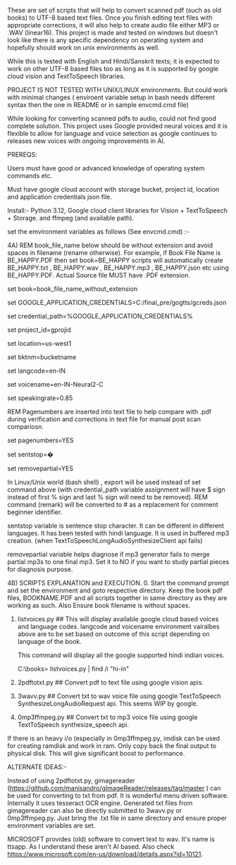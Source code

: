 These are set of scripts that will help to convert scanned pdf (such as old books) to UTF-8 based text files. Once you finish editing text files with appropriate corrections, it will also help to create audio file either MP3 or .WAV (linear16). This project is made and tested on windows but doesn't look like there is any specific dependency on operating system and hopefully should work on unix environments as well. 

While this is tested with English and Hindi/Sanskrit texts; it is expected to work on other UTF-8 based files too as long as it is supported by google cloud vision and TextToSpeech libraries.

PROJECT IS NOT TESTED WITH UNIX/LINUX environments. But could work with minimal changes ( enviroent variable setup in bash needs different syntax then the one in README or in sample envcmd.cmd file)


While looking for converting scanned pdfs to audio, could not find good complete solution. This project uses Google provided neural voices and it is flexible to allow for language and voice selection as google continues to releases new voices with ongoing improvements in AI.


PREREQS:

Users must have good or advanced knowledge of operating system commands etc.

Must have google cloud account with storage bucket, project id, location and application credentials json file.

Install:- Python 3.12, Google cloud client libraries for Vision + TextToSpeech + Storage. and ffmpeg (and available path).

set the emvironment variables as follows (See envcmd.cmd) :- 

4A) REM book_file_name below should be without extension and avoid spaces in filename (rename otherwise). For example, if Book File Name is BE_HAPPY.PDF then set book=BE_HAPPY scripts will automatically create BE_HAPPY.txt , BE_HAPPY.wav , BE_HAPPY.mp3 , BE_HAPPY.json etc using BE_HAPPY.PDF. Actual Source file MUST have .PDF extension. 

set book=book_file_name_without_extension 

set GOOGLE_APPLICATION_CREDENTIALS=C:/final_pre/gogtts/gcreds.json 

set credential_path=%GOOGLE_APPLICATION_CREDENTIALS% 

set project_id=gprojid 

set location=us-west1 

set bktnm=bucketname 

set langcode=en-IN 

set voicename=en-IN-Neural2-C 

set speakingrate=0.85 

REM Pagenumbers are inserted into text file to help compare with .pdf during verification and corrections in text file for manual post scan compariosn. 

set pagenumbers=YES 

set sentstop=� 

set removepartial=YES


In Linux/Unix world (bash shell) , export will be used instead of set command above (with credential_path variable assignment will have $ sign instead of first % sign and last % sign will need to be removed). 
REM command (remark) will be converted to # as a replacement for comment beginner identifier. 

sentstop variable is sentence stop character. It can be different in different languages. It has been tested with hindi language. It is used in buffered mp3 creation. (when TextToSpeechLongAudioSynthesizeClient api fails)

removepartial variable helps diagnose if mp3 generator fails to merge partial mp3s to one final mp3. Set it to NO if you want to study partial pieces for diagnosis purpose.

4B) SCRIPTS EXPLANATION and EXECUTION. 
 0. Start the command prompt and set the environment and goto respective directory. Keep the book pdf files, BOOKNAME.PDF and all scripts together in same directory as they are working as such. 
    Also Ensure book filename is without spaces. 
 1. listvoices.py ## This will display available google cloud based voices and language codes. langcode and voicename environment vairalbes above are to be set based on outcome of this script depending on language of the book.

    This command will display all the google supported hindi indian voices.

    C:\books>  listvoices.py | find /i "hi-in"   

 2. 2pdftotxt.py  ## Convert pdf to text file using google vision apis. 
 3. 3wavv.py      ## Convert txt to wav voice file using google TextToSpeech SynthesizeLongAudioRequest api. This seems WIP by google. 
 4. 0mp3ffmpeg.py ## Convert txt to mp3 voice file using google TextToSpeech synthesize_speech api.


If there is an heavy i/o (especially in 0mp3ffmpeg.py, imdisk can be used for creating ramdisk and work in ram. Only copy back the final output to physical disk. This will give significant boost to performance.

ALTERNATE IDEAS:-

Instead of using 2pdftotxt.py, gimagereader (https://github.com/manisandro/gImageReader/releases/tag/master ) can be used for converting to txt from pdf. It is wonderful menu driven software. Internally it uses tesseract OCR engine.
Generated txt files from gimagereader can also be directly submitted to 3wavv.py or 0mp3ffmpeg.py. Just bring the .txt file in same directory and ensure proper environment variables are set.

MICROSOFT provides (old) software to convert text to wav. It's name is ttsapp. As I understand these aren't AI based.  Also check https://www.microsoft.com/en-us/download/details.aspx?id=10121.



